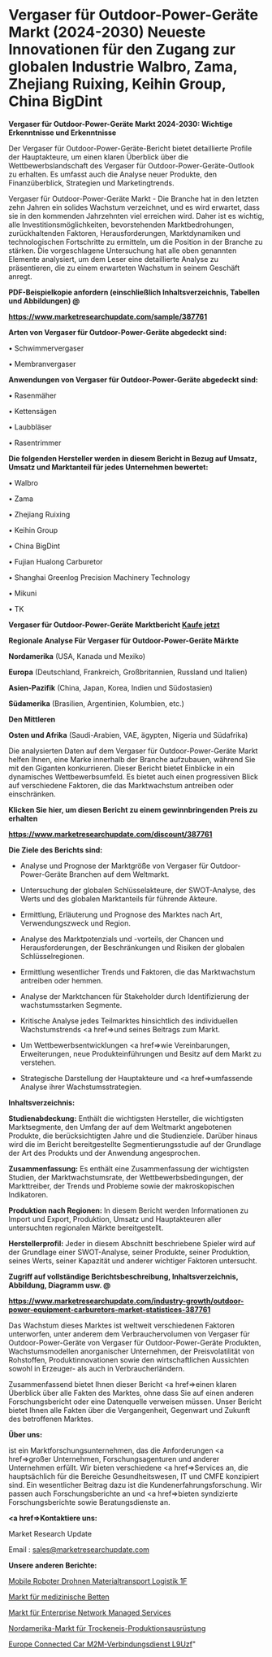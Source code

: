 # Vergaser für Outdoor-Power-Geräte Markt (2024-2030) Neueste Innovationen für den Zugang zur globalen Industrie Walbro, Zama, Zhejiang Ruixing, Keihin Group, China BigDint

<strong>Vergaser für Outdoor-Power-Geräte Markt 2024-2030: Wichtige Erkenntnisse und Erkenntnisse</strong>

Der Vergaser für Outdoor-Power-Geräte-Bericht bietet detaillierte Profile der Hauptakteure, um einen klaren Überblick über die Wettbewerbslandschaft des Vergaser für Outdoor-Power-Geräte-Outlook zu erhalten. Es umfasst auch die Analyse neuer Produkte, den Finanzüberblick, Strategien und Marketingtrends.

Vergaser für Outdoor-Power-Geräte Markt - Die Branche hat in den letzten zehn Jahren ein solides Wachstum verzeichnet, und es wird erwartet, dass sie in den kommenden Jahrzehnten viel erreichen wird. Daher ist es wichtig, alle Investitionsmöglichkeiten, bevorstehenden Marktbedrohungen, zurückhaltenden Faktoren, Herausforderungen, Marktdynamiken und technologischen Fortschritte zu ermitteln, um die Position in der Branche zu stärken. Die vorgeschlagene Untersuchung hat alle oben genannten Elemente analysiert, um dem Leser eine detaillierte Analyse zu präsentieren, die zu einem erwarteten Wachstum in seinem Geschäft anregt.



<strong><b>PDF-Beispielkopie anfordern (einschließlich Inhaltsverzeichnis, Tabellen und Abbildungen) @ </b></strong>

<strong><a href=https://www.marketresearchupdate.com/sample/387761>

<strong>https://www.marketresearchupdate.com/sample/387761</u></a></strong></strong>



<strong>Arten von Vergaser für Outdoor-Power-Geräte abgedeckt sind:</strong>

• Schwimmervergaser

• Membranvergaser



<strong>Anwendungen von Vergaser für Outdoor-Power-Geräte abgedeckt sind:</strong>

• Rasenmäher

• Kettensägen

• Laubbläser

• Rasentrimmer



<strong>Die folgenden Hersteller werden in diesem Bericht in Bezug auf Umsatz, Umsatz und Marktanteil für jedes Unternehmen bewertet:</strong>

• Walbro

• Zama

• Zhejiang Ruixing

• Keihin Group

• China BigDint

• Fujian Hualong Carburetor

• Shanghai Greenlog Precision Machinery Technology

• Mikuni

• TK



<strong>Vergaser für Outdoor-Power-Geräte Marktbericht <a href=https://www.marketresearchupdate.com/buynow/387761>Kaufe jetzt</a></strong>



<strong>Regionale Analyse Für Vergaser für Outdoor-Power-Geräte Märkte</strong>



<strong>Nordamerika</strong> (USA, Kanada und Mexiko)



<strong>Europa</strong> (Deutschland, Frankreich, Großbritannien, Russland und Italien)



<strong>Asien-Pazifik</strong> (China, Japan, Korea, Indien und Südostasien)



<strong>Südamerika</strong> (Brasilien, Argentinien, Kolumbien, etc.)



<strong>Den Mittleren</strong> 

<strong>Osten und Afrika</strong> (Saudi-Arabien, VAE, ägypten, Nigeria und Südafrika)

Die analysierten Daten auf dem Vergaser für Outdoor-Power-Geräte Markt helfen Ihnen, eine Marke innerhalb der Branche aufzubauen, während Sie mit den Giganten konkurrieren. Dieser Bericht bietet Einblicke in ein dynamisches Wettbewerbsumfeld. Es bietet auch einen progressiven Blick auf verschiedene Faktoren, die das Marktwachstum antreiben oder einschränken.



<strong>Klicken Sie hier, um diesen Bericht zu einem gewinnbringenden Preis zu erhalten
</strong>

<strong><a href=https://www.marketresearchupdate.com/discount/387761>https://www.marketresearchupdate.com/discount/387761</b></u></strong></a>



<strong>Die Ziele des Berichts sind:</strong>

- Analyse und Prognose der Marktgröße von Vergaser für Outdoor-Power-Geräte Branchen auf dem Weltmarkt.

- Untersuchung der globalen Schlüsselakteure, der SWOT-Analyse, des Werts und des globalen Marktanteils für führende Akteure.

- Ermittlung, Erläuterung und Prognose des Marktes nach Art, Verwendungszweck und Region.

- Analyse des Marktpotenzials und -vorteils, der Chancen und Herausforderungen, der Beschränkungen und Risiken der globalen Schlüsselregionen.

- Ermittlung wesentlicher Trends und Faktoren, die das Marktwachstum antreiben oder hemmen.

- Analyse der Marktchancen für Stakeholder durch Identifizierung der wachstumsstarken Segmente.

- Kritische Analyse jedes Teilmarktes hinsichtlich des individuellen Wachstumstrends <a href=>und</a> seines Beitrags zum Markt.

- Um Wettbewerbsentwicklungen <a href=>wie</a> Vereinbarungen, Erweiterungen, neue Produkteinführungen und Besitz auf dem Markt zu verstehen.

- Strategische Darstellung der Hauptakteure und <a href=>umfas</a>sende Analyse ihrer Wachstumsstrategien.



<strong>Inhaltsverzeichnis:</strong>



<strong>Studienabdeckung:</strong> Enthält die wichtigsten Hersteller, die wichtigsten Marktsegmente, den Umfang der auf dem Weltmarkt angebotenen Produkte, die berücksichtigten Jahre und die Studienziele. Darüber hinaus wird die im Bericht bereitgestellte Segmentierungsstudie auf der Grundlage der Art des Produkts und der Anwendung angesprochen.



<strong>Zusammenfassung:</strong> Es enthält eine Zusammenfassung der wichtigsten Studien, der Marktwachstumsrate, der Wettbewerbsbedingungen, der Markttreiber, der Trends und Probleme sowie der makroskopischen Indikatoren.



<strong>Produktion nach Regionen:</strong> In diesem Bericht werden Informationen zu Import und Export, Produktion, Umsatz und Hauptakteuren aller untersuchten regionalen Märkte bereitgestellt.



<strong>Herstellerprofil:</strong> Jeder in diesem Abschnitt beschriebene Spieler wird auf der Grundlage einer SWOT-Analyse, seiner Produkte, seiner Produktion, seines Werts, seiner Kapazität und anderer wichtiger Faktoren untersucht.



<strong><b>Zugriff auf vollständige Berichtsbeschreibung, Inhaltsverzeichnis, Abbildung, Diagramm usw. @ </b></strong>

<strong><a href=https://www.marketresearchupdate.com/industry-growth/outdoor-power-equipment-carburetors-market-statistices-387761>https://www.marketresearchupdate.com/industry-growth/outdoor-power-equipment-carburetors-market-statistices-387761</a></strong>

Das Wachstum dieses Marktes ist weltweit verschiedenen Faktoren unterworfen, unter anderem dem Verbrauchervolumen von Vergaser für Outdoor-Power-Geräte von Vergaser für Outdoor-Power-Geräte Produkten, Wachstumsmodellen anorganischer Unternehmen, der Preisvolatilität von Rohstoffen, Produktinnovationen sowie den wirtschaftlichen Aussichten sowohl in Erzeuger- als auch in Verbraucherländern.

Zusammenfassend bietet Ihnen dieser Bericht <a href=>einen</a> klaren Überblick über alle Fakten des Marktes, ohne dass Sie auf einen anderen Forschungsbericht oder eine Datenquelle verweisen müssen. Unser Bericht bietet Ihnen alle Fakten über die Vergangenheit, Gegenwart und Zukunft des betroffenen Marktes.



<strong>Über uns:</strong>

 ist ein Marktforschungsunternehmen, das die Anforderungen <a href=>großer</a> Unternehmen, Forschungsagenturen und anderer Unternehmen erfüllt. Wir bieten verschiedene <a href=>Services</a> an, die hauptsächlich für die Bereiche Gesundheitswesen, IT und CMFE konzipiert sind. Ein wesentlicher Beitrag dazu ist die Kundenerfahrungsforschung. Wir passen auch Forschungsberichte an und <a href=>bieten</a> syndizierte Forschungsberichte sowie Beratungsdienste an.



<strong><a href=>Kontaktiere uns:</a></strong>

Market Research Update

Email : sales@marketresearchupdate.com



<strong>Unsere anderen Berichte:</strong>

<a href=https://www.linkedin.com/pulse/mobile-robots-drones-material-handling-logistics-1f>Mobile Roboter Drohnen Materialtransport Logistik 1F</a>

<a href=https://www.linkedin.com/pulse/medical-beds-market-research-report-reveals>Markt für medizinische Betten</a>

<a href=https://www.linkedin.com/pulse/enterprise-network-managed-service-market-outlooks>Markt für Enterprise Network Managed Services</a>

<a href=https://www.linkedin.com/pulse/north-america-dry-ice-production-equipment-market-2023>Nordamerika-Markt für Trockeneis-Produktionsausrüstung</a>

<a href=https://www.linkedin.com/pulse/europe-connected-car-m2m-connections-service-l9uzf/>Europe Connected Car M2M-Verbindungsdienst L9Uzf</a>"
